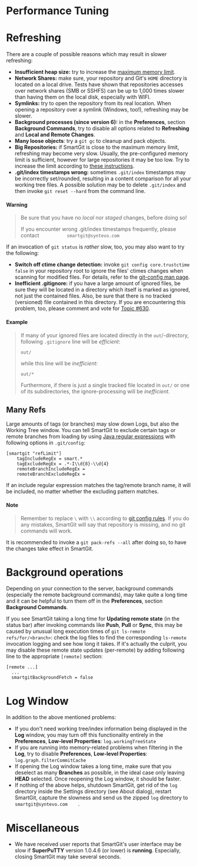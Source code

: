 # Performance Tuning


# Refreshing

There are a couple of possible reasons which may result in slower
refreshing:

-   **Insufficient heap size:** try to increase the [maximum memory limit](../Manual/GUI/AdvancedSettings/VM-options.md).
-   **Network Shares:** make sure, your repository and Git's `HOME`
    directory is located on a local drive. Tests have shown that
    repositories accesses over network shares (SMB or SSHFS) can be up
    to 1,000 times slower than having them on the local disk, especially
    with WIFI.
-   **Symlinks:** try to open the repository from its real location.
    When opening a repository over a symlink (Windows, too!), refreshing
    may be slower.
-   **Background processes (since version 6):** in the **Preferences**,
    section **Background Commands**, try to disable all options related
    to **Refreshing** and **Local and Remote Changes**.
-   **Many loose objects**: try a `git gc` to cleanup and pack objects.
-   **Big Repositories:** if SmartGit is close to the maximum memory
    limit, refreshing may become very slow. Usually, the pre-configured
    memory limit is sufficient, however for large repositories it may be
    too low. Try to increase the limit according to [these instructions](../Manual/GUI/AdvancedSettings/VM-options.md).
-   **.git/index timestamps wrong:** sometimes `.git/index` timestamps
    may be incorrectly set/rounded, resulting in a content comparison
    for all your working tree files. A possible solution may be to
    delete `.git/index` and then invoke `git reset --hard` from the
    command line.


#### Warning
>
>
>Be sure that you have no *local* nor *staged* changes, before doing so!
>
>If you encounter wrong .git/index timestamps frequently, please contact
>`           smartgit@syntevo.com         `
>
>

If an invocation of `git status` is *rather* slow, too, you may also
want to try the following:

-   **Switch off ctime change detection:** 
    invoke `git config core.trustctime false` in your repository root to
    ignore the files' ctimes changes when scanning for modified files.
    For details, refer to the [git-config man page](https://www.kernel.org/pub/software/scm/git/docs/git-config.html).
-   **Inefficient .gitignore:** if you have a large amount of ignored
    files, be sure they will be located in a directory which itself is
    marked as ignored, not just the contained files. Also, be sure that
    there is no tracked (versioned) file contained in this directory. If
    you are encountering this problem, too, please comment and vote for
    [Topic #630](http://smartgit.userecho.com/topics/630).


#### Example
> 
> 
> If many of your ignored files are located directly in the
> `out`/-directory, following `.gitignore` line will be *efficient*:
> 
> `out/`
> 
> while this line will be *inefficient*:
> 
> `out/*`
> 
> Furthermore, if there is just a single tracked file located in `out/` or
> one of its subdirectories, the ignore-processing will be *inefficient*.



## Many Refs

Large amounts of tags (or branches) may slow down Logs, but also the
Working Tree window. You can tell SmartGit to exclude certain tags or
remote branches from loading by using [Java regular expressions](https://docs.oracle.com/javase/7/docs/api/java/util/regex/Pattern.html)
with following options in `.git/config`:

    [smartgit "refLimit"]
        tagIncludeRegEx = smart.*
        tagExcludeRegEx = .*-I\\d{8}-\\d{4}
        remoteBranchIncludeRegEx = 
        remoteBranchExcludeRegEx = 

If an include regular expression matches the tag/remote branch name, it
will be included, no matter whether the excluding pattern matches.



#### Note
> Remember to replace `\` with `\\` according to [git config rules](https://git-scm.com/docs/git-config#_syntax). If you do any
> mistakes, SmartGit will say that repository is missing, and no git
> commands will work.



It is recommended to invoke a `git pack-refs --all` after doing so, to
have the changes take effect in SmartGit.

# Background operations

Depending on your connection to the server, background commands
(especially the remote background commands), may take quite a long time
and it can be helpful to turn them off in the **Preferences**,
section **Background Commands**.

If you see SmartGit taking a long time for **Updating remote state** (in
the status bar) after invoking commands like **Push**, **Pull**
or **Sync**, this may be caused by unusual long execution times
of `git ls-remote refs/for/<branch>`: check the log files to find the
corresponding `ls-remote` invocation logging and see how long it takes.
If it's actually the culprit, you may disable these remote state updates
(per-remote) by adding following line to the appropriate `[remote]`
section:



``` text
[remote ...]
  ...
  smartgitBackgroundFetch = false
```



# Log Window

In addition to the above mentioned problems:

-   If you don't need working tree/index information being displayed in
    the **Log** window, you may turn off this functionality entirely in
    the **Preferences**, **Low-level
    Properties**: `log.workingTreeState`
-   If you are running into memory-related problems when filtering in
    the **Log**, try to disable **Preferences**, **Low-level
    Properties**: `log.graph.filterCommitCache`
-   If opening the Log window takes a long time, make sure that you
    deselect as many **Branches** as possible, in the ideal case only
    leaving **HEAD** selected. Once reopening the Log window, it should
    be faster.
-   If nothing of the above helps, shutdown SmartGit, get rid of the
    `log` directory inside the Settings directory (see About dialog),
    restart SmartGit, capture the slowness and send us the zipped `log`
    directory to `       smartgit@syntevo.com     `.  
      

# Miscellaneous

-   We have received user reports that SmartGit's user interface may be
    slow if **SuperPuTTY** version 1.0.4.6 (or lower) is **running**.
    Especially, closing SmartGit may take several seconds.

  

